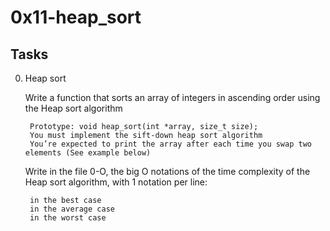# 0x11-heap_sort

## Tasks
0. Heap sort


    Write a function that sorts an array of integers in ascending order using the Heap sort algorithm

        Prototype: void heap_sort(int *array, size_t size);
        You must implement the sift-down heap sort algorithm
        You’re expected to print the array after each time you swap two elements (See example below)

    Write in the file 0-O, the big O notations of the time complexity of the Heap sort algorithm, with 1 notation per line:

        in the best case
        in the average case
        in the worst case
